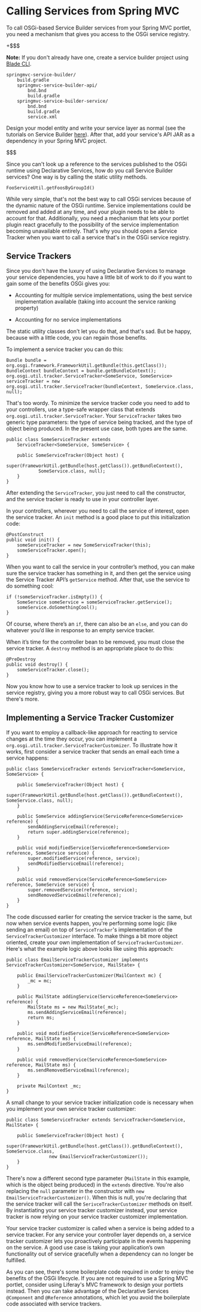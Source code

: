 # Calling Services from Spring MVC [](id=calling-services-from-spring-mvc)

To call OSGi-based Service Builder services from your Spring MVC portlet, you
need a mechanism that gives you access to the OSGi service registry.

+$$$

**Note:** If you don't already have one, create a service builder project using [Blade CLI](/develop/tutorials/-/knowledge_base/7-0/blade-cli).

    springmvc-service-builder/
        build.gradle
        springmvc-service-builder-api/
            bnd.bnd
            build.gradle
        springmvc-service-builder-service/
            bnd.bnd
            build.gradle
            service.xml

Design your model entity and write your service layer as normal (see the
tutorials on Service Builder
[here](/develop/tutorials/-/knowledge_base/7-0/what-is-service-builder)). After
that, add your service's API JAR as a dependency in your Spring MVC project. 

$$$

Since you can't look up a reference to the services published to the OSGi
runtime using Declarative Services, how do you call Service Builder services?
One way is by calling the static utility methods.

    FooServiceUtil.getFoosByGroupId()

While very simple, that's not the best way to call OSGi services because of the
dynamic nature of the OSGi runtime. Service implementations could be removed and
added at any time, and your plugin needs to be able to account for that.
Additionally, you need a mechanism that lets your portlet plugin react
gracefully to the possibility of the service implementation becoming unavailable
entirely. That's why you should open a Service Tracker when you want to call a
service that's in the OSGi service registry.

## Service Trackers [](id=service-trackers)

Since you don't have the luxury of using Declarative Services to manage your
service dependencies, you have a little bit of work to do if you want to gain
some of the benefits OSGi gives you:

-  Accounting for multiple service implementations, using the best service
   implementation available (taking into account the service ranking property)

-  Accounting for no service implementations

The static utility classes don't let you do that, and that's sad. But be happy,
because with a little code, you can regain those benefits.

To implement a service tracker you can do this:

    Bundle bundle = org.osgi.framework.FrameworkUtil.getBundle(this.getClass());
    BundleContext bundleContext = bundle.getBundleContext();
    org.osgi.util.tracker.ServiceTracker<SomeService, SomeService> serviceTracker = new 
    org.osgi.util.tracker.ServiceTracker(bundleContext, SomeService.class, null);

That's too wordy. To minimize the service tracker code you need to add to your
controllers, use a type-safe wrapper class that extends
`org.osgi.util.tracker.ServiceTracker`. Your `ServiceTracker` takes two generic
type parameters: the type of service being tracked, and the type of object being
produced. In the present use case, both types are the same.

    public class SomeServiceTracker extends 
        ServiceTracker<SomeService, SomeService> {     

        public SomeServiceTracker(Object host) {
            super(FrameworkUtil.getBundle(host.getClass()).getBundleContext(), 
                SomeService.class, null);     
        } 
    }

After extending the `ServiceTracker`, you just need to call the constructor, and
the service tracker is ready to use in your controller layer.

In your controllers, wherever you need to call the service of interest, open the
service tracker. An `init` method is a good place to put this initialization
code:

    @PostConstruct
    public void init() {
        someServiceTracker = new SomeServiceTracker(this);
        someServiceTracker.open();
    }

When you want to call the service in your controller’s method, you can make sure
the service tracker has something in it, and then get the service using the
Service Tracker API’s `getService` method. After that, use the service to do
something cool:

    if (!someServiceTracker.isEmpty()) {
        SomeService someService = someServiceTracker.getService();
        someService.doSomethingCool();
    }

Of course, where there’s an `if`, there can also be an `else`, and you can do
whatever you’d like in response to an empty service tracker.

When it’s time for the controller bean to be removed, you must close the service
tracker. A `destroy` method is an appropriate place to do this:

    @PreDestroy
    public void destroy() {
        someServiceTracker.close();
    }

Now you know how to use a service tracker to look up services in the service
registry, giving you a more robust way to call OSGi services. But there's more.

## Implementing a Service Tracker Customizer [](id=implementing-a-service-tracker-customizer)

If you want to employ a callback-like approach for reacting to service changes
at the time they occur, you can implement a
`org.osgi.util.tracker.ServiceTrackerCustomizer`. To illustrate how it works,
first consider a service tracker that sends an email each time a
service happens:

	public class SomeServiceTracker extends ServiceTracker<SomeService, SomeService> {

		public SomeServiceTracker(Object host) {
			super(FrameworkUtil.getBundle(host.getClass()).getBundleContext(), SomeService.class, null);
		}

		public SomeService addingService(ServiceReference<SomeService> reference) {
			sendAddingServiceEmail(reference);
			return super.addingService(reference);
		}

		public void modifiedService(ServiceReference<SomeService> reference, SomeService service) {
			super.modifiedService(reference, service);
			sendModifiedServiceEmail(reference);
		}

		public void removedService(ServiceReference<SomeService> reference, SomeService service) {
			super.removedService(reference, service);
			sendRemovedServiceEmail(reference);
		}
	}

The code discussed earlier for creating the service tracker is the same, but now
when service events happen, you're performing some logic (like sending an email)
on top of `ServiceTracker`'s implementation of the `ServiceTrackerCustomizer`
interface. To make things a bit more object oriented, create your own
implementation of `ServiceTrackerCustomizer`. Here's what the example logic
above looks like using this approach:

    public class EmailServiceTrackerCustomizer implements ServiceTrackerCustomizer<SomeService, MailState> {

        public EmailServiceTrackerCustomizer(MailContext mc) {
            _mc = mc;
        }

        public MailState addingService(ServiceReference<SomeService> reference) {
            MailState ms = new MailState(_mc);
            ms.sendAddingServiceEmail(reference);
            return ms;
        }

        public void modifiedService(ServiceReference<SomeService> reference, MailState ms) {
            ms.sendModifiedServiceEmail(reference);
        }

        public void removedService(ServiceReference<SomeService> reference, MailState ms) {
            ms.sendRemovedServiceEmail(reference);
        }

        private MailContext _mc;
    }

A small change to your service tracker initialization code is necessary when you
implement your own service tracker customizer: 

    public class SomeServiceTracker extends ServiceTracker<SomeService, MailState> {

        public SomeServiceTracker(Object host) {
            super(FrameworkUtil.getBundle(host.getClass()).getBundleContext(), SomeService.class,
                    new EmailServiceTrackerCustomizer());
        }
    }

There's now a different second type parameter (`MailState` in this example,
which is the object being produced) in the `extends` directive. You're also
replacing the `null` parameter in the constructor with `new
EmailServiceTrackerCustomizer()`. When this is null, you're declaring that the
service tracker will call the `SerivceTrackerCustomizer` methods on itself. By
instantiating your service tracker customizer instead, your service tracker is
now relying on your service tracker customizer implementation. 

Your service tracker customizer is called when a service is being added to a
service tracker. For any service your controller layer depends on, a service
tracker customizer lets you proactively participate in the events happening on
the service. A good use case is taking your application’s own functionality out
of service gracefully when a dependency can no longer be fulfilled.

As you can see, there's some boilerplate code required in order to enjoy the
benefits of the OSGi lifecycle. If you are not required to use a Spring MVC
portlet, consider using Liferay's MVC framework to design your portlets instead.
Then you can take advantage of the Declarative Services `@Component` and
`@Reference` annotations, which let you avoid the boilerplate code associated
with service trackers.
